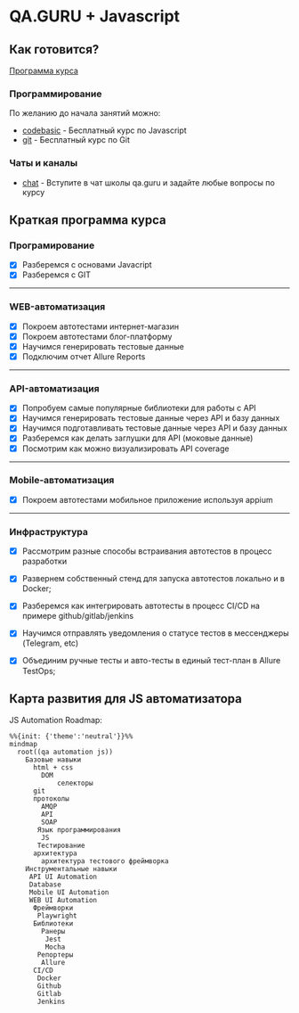 # QA.GURU + Javascript

## Как готовится?
[Программа курса][program]

### Программирование
По желанию до начала занятий можно: 
- [codebasic] - Бесплатный курс по Javascript
- [git] - Бесплатный курс по Git

### Чаты и каналы
 - [chat] - Вступите в чат школы qa.guru и задайте любые вопросы по курсу

## Краткая программа курса
### Програмирование
- [x] Разберемся с основами Javacript
- [x] Разберемся с GIT
---
### WEB-автоматизация
- [x] Покроем автотестами интернет-магазин
- [x] Покроем автотестами блог-платформу
- [x] Научимся генерировать тестовые данные
- [x] Подключим отчет Allure Reports
---
### API-автоматизация
- [x] Попробуем самые популярные библиотеки для работы с API
- [x] Научимся генерировать тестовые данные через API и базу данных
- [x] Научимся подготавливать тестовые данные через API и базу данных
- [x] Разберемся как делать заглушки для API (моковые данные)
- [x] Посмотрим как можно визуализировать API coverage
---
### Mobile-автоматизация
- [x] Покроем автотестами мобильное приложение используя appium
---
### Инфраструктура
- [x] Рассмотрим разные способы встраивания автотестов в процесс разработки
- [x] Развернем собственный стенд для запуска автотестов локально и в Docker;
- [x] Разберемcя как интегрировать автотесты в процесс CI/CD на примере github/gitlab/jenkins
- [x] Научимся отправлять уведомления о статусе тестов в мессенджеры (Telegram, etc)
- [x] Объединим ручные тесты и авто-тесты в единый тест-план в Allure TestOps;




## Карта развития для JS автоматизатора
JS Automation Roadmap:

```mermaid
%%{init: {'theme':'neutral'}}%%
mindmap
  root((qa automation js))
    Базовые навыки
      html + css
        DOM
            селекторы
      git
      протоколы
        AMQP
        API
        SOAP
       Язык программирования
        JS 
       Тестирование
      архитектура
        архитектура тестового фреймворка
    Инструментальные навыки
     API UI Automation
     Database
     Mobile UI Automation
     WEB UI Automation
      Фреймворки
       Playwright
      Библиотеки
        Ранеры
         Jest
         Mocha
       Репортеры
        Allure
      CI/CD
       Docker
       Github
       Gitlab
       Jenkins
```


[//]: # (These are reference links used in the body of this note and get stripped out when the markdown processor does its job. There is no need to format nicely because it shouldn't be seen. Thanks SO - http://stackoverflow.com/questions/4823468/store-comments-in-markdown-syntax)

[chat]: https://t.me/qa_guru_chat
[codebasic]: <https://code-basics.com/ru/languages/javascript>
[git]:  https://ru.hexlet.io/courses/intro_to_git
[program]:  educationProgram.md